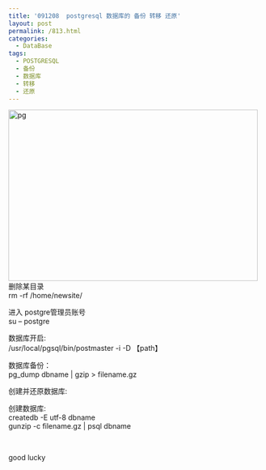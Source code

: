 ```yaml
---
title: '091208  postgresql 数据库的 备份 转移 还原'
layout: post
permalink: /813.html
categories:
  - DataBase
tags:
  - POSTGRESQL
  - 备份
  - 数据库
  - 转移
  - 还原
---
```

[<img class="aligncenter size-full wp-image-740" title="pg" src="http://www.80aj.com/wp-content/uploads/2009/12/pg.jpg" alt="pg" width="493" height="338" />][1]  
删除某目录  
rm -rf /home/newsite/

进入 postgre管理员账号  
su &#8211; postgre

数据库开启:  
/usr/local/pgsql/bin/postmaster -i -D 【path】 

数据库备份：  
pg_dump dbname | gzip > filename.gz

创建并还原数据库:

创建数据库:  
createdb -E utf-8 dbname  
gunzip -c filename.gz | psql dbname

 

good lucky

 [1]: http://www.80aj.com/wp-content/uploads/2009/12/pg.jpg